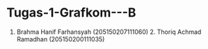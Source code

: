 # Tugas-1-Grafkom---B
1. Brahma Hanif Farhansyah (205150207111060) 2. Thoriq Achmad Ramadhan (205150200111035)
